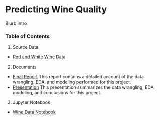 

# Predicting Wine Quality

Blurb intro
### Table of Contents

1. Source Data
  * [Red and White Wine Data](https://https://github.com/wessela42/Predicting-Wine-Quality/tree/main/raw_data)
      
2. Documents
  * [Final Report](https://github.com/wessela42/Predicting-Wine-Quality/blob/main/Wine_Quality_Analysis_Project_Report.pdf)
  This report contains a detailed account of the data wrangling, EDA, and modeling performed for this project.
  * [Presentation](https://github.com/wessela42/Predicting-Wine-Quality/blob/main/Wine_Quality_Analysis_Project_Presentation.pdf)
  This presentation summarizes the data wrangling, EDA, modeling, and conclusions for this project.
  
3. Jupyter Notebook
  * [Wine Data Notebook]()
